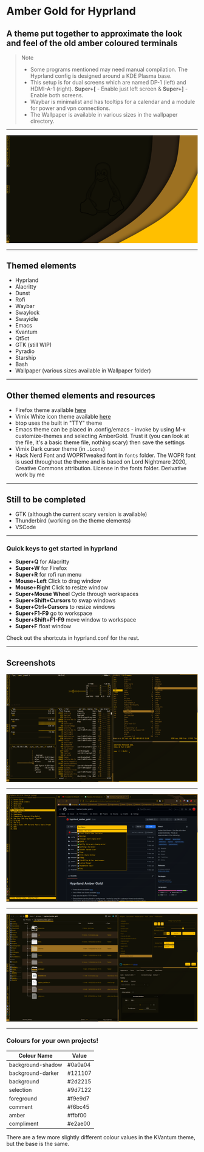 # Amber Gold for Hyprland

## A theme put together to approximate the look and feel of the old amber coloured terminals

>
> Note
>
> - Some programs mentioned may need manual compilation. The Hyprland config is designed around a KDE Plasma base.
> - This setup is for dual screens which are named DP-1 (left) and HDMI-A-1 (right). **Super+[** - Enable just left screen & **Super+]** - Enable both screens.
> - Waybar is minimalist and has tooltips for a calendar and a module for power and vpn connections.
> - The Wallpaper is available in various sizes in the wallpaper directory.
>

---

![main][1]

---

## Themed elements

- Hyprland
- Alacritty
- Dunst
- Rofi
- Waybar
- Swaylock
- Swayidle
- Emacs
- Kvantum
- Qt5ct
- GTK (still WIP)
- Pyradio
- Starship
- Bash
- Wallpaper (various sizes available in Wallpaper folder)

---

## Other themed elements and resources

- Firefox theme available [here](https://addons.mozilla.org/en-GB/firefox/addon/amber-gold/)
- Vimix White icon theme available [here](https://github.com/vinceliuice/vimix-icon-theme)
- btop uses the built in "TTY" theme
- Emacs theme can be placed in .config/emacs - invoke by using M-x customize-themes and selecting AmberGold. Trust it (you can look at the file, it's a basic theme file, nothing scary) then save the settings
- Vimix Dark cursor theme (in `.icons`)
- Hack Nerd Font and WOPRTweaked font in `fonts` folder. The WOPR font is used throughout the theme and is based on Lord Nightmare 2020, Creative Commons attribution. License in the fonts folder. Derivative work by me

---

## Still to be completed

- GTK (although the current scary version is available)
- Thunderbird (working on the theme elements)
- VSCode

---

### Quick keys to get started in hyprland

- **Super+Q** for Alacritty
- **Super+W** for Firefox
- **Super+R** for rofi run menu
- **Mouse+Left** Click to drag window
- **Mouse+Right** Click to resize window
- **Super+Mouse Wheel** Cycle through workspaces
- **Super+Shift+Cursors** to swap windows
- **Super+Ctrl+Cursors** to resize windows
- **Super+F1-F9** go to workspace
- **Super+Shift+F1-F9** move window to workspace
- **Super+F** float window

Check out the shortcuts in hyprland.conf for the rest.

---

## Screenshots

![shot2][2]

---

![shot3][3]

---

![shot4][4]

---

### Colours for your own projects!

| Colour Name | Value |
| --- | --- |
| background-shadow | #0a0a04 |
| background-darker | #121107 |
| background| #2d2215 |
| selection | #9d7122 |
| foreground | #f9e9d7 |
| comment | #f6bc45 |
| amber | #ffbf00 |
| compliment | #e2ae00 |

There are a few more slightly different colour values in the KVantum theme, but the base is the same.

[1]: /resources/shot1.png
[2]: /resources/shot2.png
[3]: /resources/shot3.png
[4]: /resources/shot4.png
